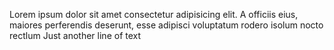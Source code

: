 Lorem ipsum dolor sit amet consectetur adipisicing elit. A officiis eius, maiores perferendis deserunt, esse adipisci voluptatum rodero isolum nocto rectlum
Just another line of text
